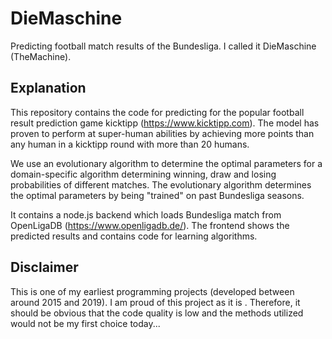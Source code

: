 # DieMaschine
Predicting football match results of the Bundesliga. I called it DieMaschine (TheMachine).

## Explanation
This repository contains the code for predicting for the popular football result prediction game kicktipp (https://www.kicktipp.com).
The model has proven to perform at super-human abilities by achieving more points than any human in a kicktipp round with more than 20 humans.

We use an evolutionary algorithm to determine the optimal parameters for a domain-specific algorithm determining winning, draw and losing probabilities of different matches.
The evolutionary algorithm determines the optimal parameters by being "trained" on past Bundesliga seasons.

It contains a node.js backend which loads Bundesliga match from OpenLigaDB (https://www.openligadb.de/).
The frontend shows the predicted results and contains code for learning algorithms.

## Disclaimer
This is one of my earliest programming projects (developed between around 2015 and 2019). I am proud of this project as it is .
Therefore, it should be obvious that the code quality is low and the methods utilized would not be my first choice today...
